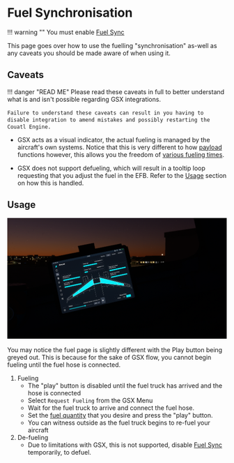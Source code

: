 # Fuel Synchronisation

!!! warning ""
    You must enable [Fuel Sync](../flypados3/settings.md#3rd-party-options)

This page goes over how to use the fuelling "synchronisation" as-well as any caveats you should be made aware of when using it.

## Caveats
!!! danger "READ ME"
    Please read these caveats in full to better understand what is and isn't possible regarding GSX integrations.

    Failure to understand these caveats can result in you having to disable integration to amend mistakes and possibly restarting the Couatl Engine.

- GSX acts as a visual indicator, the actual fueling is managed by the aircraft's own systems. Notice that this is very different to how [payload](payload.md) functions however, this allows you the freedom of [various fueling times](#realism-settings-for-fuel-time).

- GSX does not support defueling, which will result in a tooltip loop requesting that you adjust the fuel in the EFB. Refer to the [Usage](#usage) section on how this is handled.

## Usage
![Fuel Start](../../assets/gsxintegration/gsx-fuel-start.png)

You may notice the fuel page is slightly different with the Play button being greyed out. This is because for the sake of GSX flow, you cannot begin fueling until the fuel hose is connected.

1. Fueling
      - The "play" button is disabled until the fuel truck has arrived and the hose is connected
      - Select `Request Fueling` from the GSX Menu
      - Wait for the fuel truck to arrive and connect the fuel hose.
      - Set the [fuel quantity](../flypados3/ground.md#fuel-and-de-fuel) that you desire and press the "play" button.
      - You can witness outside as the fuel truck begins to re-fuel your aircraft
2. De-fueling
     - Due to limitations with GSX, this is not supported, disable [Fuel Sync](../flypados3/settings.md#3rd-party-options) temporarily, to defuel.